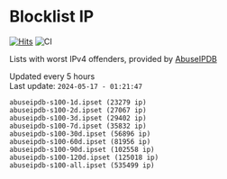 # Blocklist IP

[![Hits](https://hits.seeyoufarm.com/api/count/incr/badge.svg?url=https%3A%2F%2Fgithub.com%2Fborestad%2Fblocklist-ip%2F&count_bg=%2379C83D&title_bg=%23555555&icon=&icon_color=%23E7E7E7&title=hits&edge_flat=false)](https://hits.seeyoufarm.com)  ![CI](https://img.shields.io/github/workflow/status/borestad/blocklist-ip/CI?style=flat-square)

Lists with worst IPv4 offenders, provided by [AbuseIPDB](https://www.abuseipdb.com/)

<!-- FOOTER-PLACEHOLDER -->
Updated every 5 hours<br>
Last update: `2024-05-17 - 01:21:47`
```
abuseipdb-s100-1d.ipset (23279 ip)
abuseipdb-s100-2d.ipset (27067 ip)
abuseipdb-s100-3d.ipset (29402 ip)
abuseipdb-s100-7d.ipset (35832 ip)
abuseipdb-s100-30d.ipset (56896 ip)
abuseipdb-s100-60d.ipset (81956 ip)
abuseipdb-s100-90d.ipset (102558 ip)
abuseipdb-s100-120d.ipset (125018 ip)
abuseipdb-s100-all.ipset (535499 ip)
```
